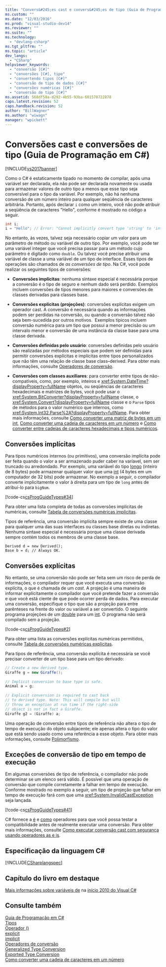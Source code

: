 ```yaml
---
title: "Convers&#245;es cast e convers&#245;es de tipo (Guia de Programa&#231;&#227;o em C#) | Microsoft Docs"
ms.custom: ""
ms.date: "12/03/2016"
ms.prod: "visual-studio-dev14"
ms.reviewer: ""
ms.suite: ""
ms.technology: 
  - "devlang-csharp"
ms.tgt_pltfrm: ""
ms.topic: "article"
dev_langs: 
  - "CSharp"
helpviewer_keywords: 
  - "conversão [C#]"
  - "conversões [C#], tipo"
  - "convertendo tipos [C#]"
  - "conversão de tipo de dados [C#]"
  - "conversões numéricas [C#]"
  - "conversão de tipo [C#]"
ms.assetid: 568df58a-d292-4b55-93ba-601578722878
caps.latest.revision: 52
caps.handback.revision: 52
author: "BillWagner"
ms.author: "wiwagn"
manager: "wpickett"
---
```

# Convers&#245;es cast e convers&#245;es de tipo (Guia de Programa&#231;&#227;o em C#)
[!INCLUDE[vs2017banner](../../../csharp/includes/vs2017banner.md)]

Como o C\# é estaticamente tipado no momento de compilar, após uma variável ser declarada, ela não pode ser declarada novamente ou usada para armazenar valores de outro tipo a menos que esse tipo seja conversível para o tipo da variável.  Por exemplo, não há nenhuma conversão de um número inteiro para qualquer seqüência de caracteres arbitrária.  Portanto, após declarar `i` como um inteiro, você não pode atribuir a seqüência de caracteres "Hello", conforme é mostrado no código a seguir.  
  
```c#  
int i;  
i = "Hello"; // Error: "Cannot implicitly convert type 'string' to 'int'"  
```  
  
 No entanto, às vezes, talvez seja necessário copiar um valor para um parâmetro de método ou variável de outro tipo.  Por exemplo, você pode ter uma variável integer que você precisa passar para um método cujo parâmetro é digitado como `double`.  Ou talvez você precise atribuir uma variável de classe a uma variável de um tipo de interface.  Esses tipos de operações são chamados de  *as conversões de tipo*.  Na C\#, você pode realizar os seguintes tipos de conversões:  
  
-   **Conversões implícitas**: nenhuma sintaxe especial é necessária porque a conversão é o tipo de seguro e nenhum dado será perdido.  Exemplos incluem conversões de tipos menores para maiores e conversões de classes derivadas para classes base.  
  
-   **Conversões explícitas \(projeções\)**: conversões explícitas exigem um operador cast.  A conversão é necessária quando as informações podem ser perdidas na conversão, ou quando a conversão talvez não seja bem\-sucedida por outros motivos.  Exemplos típicos incluem conversão numérica para um tipo que possui a menor precisão ou um intervalo menor e conversão de uma instância da classe base para uma classe derivada.  
  
-   **Conversões definidas pelo usuário**: conversões definidas pelo usuário são realizadas por métodos especiais que podem ser definidas para permitir conversões explícitas e implícitas entre tipos personalizados que não têm uma relação de classe base class–derived.  Para obter mais informações, consulte [Operadores de conversão](../../../csharp/programming-guide/statements-expressions-operators/conversion-operators.md).  
  
-   **Conversões com classes auxiliares**: para converter entre tipos de não\-compatíveis, como, por exemplo, inteiros e <xref:System.DateTime?displayProperty=fullName> objetos, ou seqüências de caracteres hexadecimais e matrizes de bytes, você pode usar o <xref:System.BitConverter?displayProperty=fullName> classe, o <xref:System.Convert?displayProperty=fullName> classe e o `Parse` tipos de métodos para o valor numérico que internos, como <xref:System.Int32.Parse%2A?displayProperty=fullName>.  Para obter mais informações, consulte [Como converter uma matriz de bytes em um int](../../../csharp/programming-guide/types/how-to-convert-a-byte-array-to-an-int.md),  [Como converter uma cadeia de caracteres em um número](../../../csharp/programming-guide/types/how-to-convert-a-string-to-a-number.md) e [Como converter entre cadeias de caracteres hexadecimais e tipos numéricos](../../../csharp/programming-guide/types/how-to-convert-between-hexadecimal-strings-and-numeric-types.md).  
  
## Conversões implícitas  
 Para tipos numéricos internos \(ou primitivos\), uma conversão implícita pode ser feita quando o valor a ser armazenado puder caber na varíavel, sem ser truncado ou arredondado.  Por exemplo, uma variável do tipo  [longo](../../../csharp/language-reference/keywords/long.md) \(inteiro de 8 bytes\) pode armazenar qualquer valor que uma  [int](../../../csharp/language-reference/keywords/int.md) \(4 bytes em um computador de 32 bits\) pode armazenar.  No exemplo a seguir, o compilador converte implicitamente o valor à direita para um tipo de `long` antes de atribuí\-lo para `bigNum`.  
  
 [!code-cs[csProgGuideTypes#34](../../../csharp/programming-guide/nullable-types/codesnippet/CSharp/casting-and-type-conversions_1.cs)]  
  
 Para obter uma lista completa de todas as conversões implícitas de numéricas, consulte [Tabela de conversões numéricas implícitas](../../../csharp/language-reference/keywords/implicit-numeric-conversions-table.md).  
  
 Tipos de referência, uma conversão implícita sempre existe de uma classe para qualquer uma das suas interfaces ou classes base diretas ou indiretas.  Nenhuma sintaxe especial é necessária porque uma classe derivada sempre contém todos os membros de uma classe base.  
  
```  
Derived d = new Derived();  
Base b = d; // Always OK.  
```  
  
## Conversões explícitas  
 No entanto, se uma conversão não pode ser feita sem um risco de perda de informações, o compilador requer que você executa uma conversão explícita, o que é chamada de um  *cast*.  A projeção é uma maneira de informar explicitamente o compilador que você pretende fazer a conversão e que você está ciente de que pode ocorrer perda de dados.  Para executar uma conversão, especifique o tipo que são a projeção para entre parênteses na frente do valor ou variável a ser convertido.  O seguinte programa projeções de um  [double](../../../csharp/language-reference/keywords/double.md) para um  [int](../../../csharp/language-reference/keywords/int.md).  O programa não será compilado sem a projeção.  
  
 [!code-cs[csProgGuideTypes#2](../../../csharp/programming-guide/nullable-types/codesnippet/CSharp/casting-and-type-conversions_2.cs)]  
  
 Para obter uma lista as conversões explícitas numéricas permitidos, consulte [Tabela de conversões numéricas explícitas](../../../csharp/language-reference/keywords/explicit-numeric-conversions-table.md).  
  
 Para tipos de referência, uma conversão explícita é necessária se você precisar converter de um tipo base para um tipo derivado:  
  
```c#  
// Create a new derived type.  
Giraffe g = new Giraffe();  
  
// Implicit conversion to base type is safe.  
Animal a = g;  
  
// Explicit conversion is required to cast back  
// to derived type. Note: This will compile but will  
// throw an exception at run time if the right-side  
// object is not in fact a Giraffe.  
Giraffe g2 = (Giraffe) a;  
```  
  
 Uma operação de conversão entre tipos de referência não altera o tipo de tempo de execução do objeto subjacente; ele apenas altera o tipo do valor que está sendo usado como uma referência a esse objeto.  Para obter mais informações, consulte [Polimorfismo](../../../csharp/programming-guide/classes-and-structs/polymorphism.md).  
  
## Exceções de conversão de tipo em tempo de execução  
 Em algumas conversões de tipo de referência, o compilador não pode determinar se um elenco será válido.  É possível que uma operação de conversão que compile corretamente a falhar em tempo de execução.  Conforme mostrado no exemplo a seguir, um tipo de projeção que falhar em tempo de execução fará com que uma <xref:System.InvalidCastException> seja lançada.  
  
 [!code-cs[csProgGuideTypes#41](../../../csharp/programming-guide/nullable-types/codesnippet/CSharp/casting-and-type-conversions_3.cs)]  
  
 C\# fornece a  [é](../../../csharp/language-reference/keywords/is.md) e  [como](../../../csharp/language-reference/keywords/as.md) operadores para que você possa testar a compatibilidade antes de realmente executar uma conversão.  Para obter mais informações, consulte [Como executar conversão cast com segurança usando operadores as e is](../../../csharp/programming-guide/types/how-to-safely-cast-by-using-as-and-is-operators.md).  
  
## Especificação da linguagem C\#  
 [!INCLUDE[CSharplangspec](../../../csharp/language-reference/keywords/includes/csharplangspec_md.md)]  
  
## Capítulo do livro em destaque  
 [Mais informações sobre variáveis de](http://go.microsoft.com/fwlink/?LinkId=221230) na [início 2010 do Visual C\#](http://go.microsoft.com/fwlink/?LinkId=221214)  
  
## Consulte também  
 [Guia de Programação em C\#](../../../csharp/programming-guide/index.md)   
 [Tipos](../../../visual-basic/reference/command-line-compiler/index.md)   
 [Operador \(\)](../../../csharp/language-reference/operators/invocation-operator.md)   
 [explicit](../../../csharp/language-reference/keywords/explicit.md)   
 [implicit](../../../csharp/language-reference/keywords/implicit.md)   
 [Operadores de conversão](../../../csharp/programming-guide/statements-expressions-operators/conversion-operators.md)   
 [Generalized Type Conversion](../Topic/Generalized%20Type%20Conversion.md)   
 [Exported Type Conversion](http://msdn.microsoft.com/pt-br/1dfe55f4-07a2-4b61-aabf-a8cf65783a6b)   
 [Como converter uma cadeia de caracteres em um número](../../../csharp/programming-guide/types/how-to-convert-a-string-to-a-number.md)
